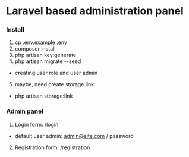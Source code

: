 # Laravel based administration panel

### Install

1. cp .env.example .env
2. composer install
3. php artisan key:generate
4. php artisan migrate --seed
- creating user role and user admin
5. maybe, need create storage link:
- php artisan storage:link

### Admin panel

1. Login form: /login
- default user admin: admin@site.com / password
2. Registration form: /registration
